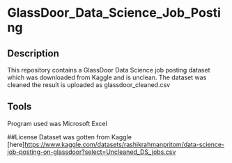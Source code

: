 # GlassDoor_Data_Science_Job_Posting

## Description
This repository contains a GlassDoor Data Science job posting dataset which was downloaded from Kaggle and is unclean. The dataset was cleaned the result is uploaded as glassdoor_cleaned.csv

## Tools 
Program used was Microsoft Excel

##License 
Dataset was gotten from Kaggle [here]<https://www.kaggle.com/datasets/rashikrahmanpritom/data-science-job-posting-on-glassdoor?select=Uncleaned_DS_jobs.csv>
